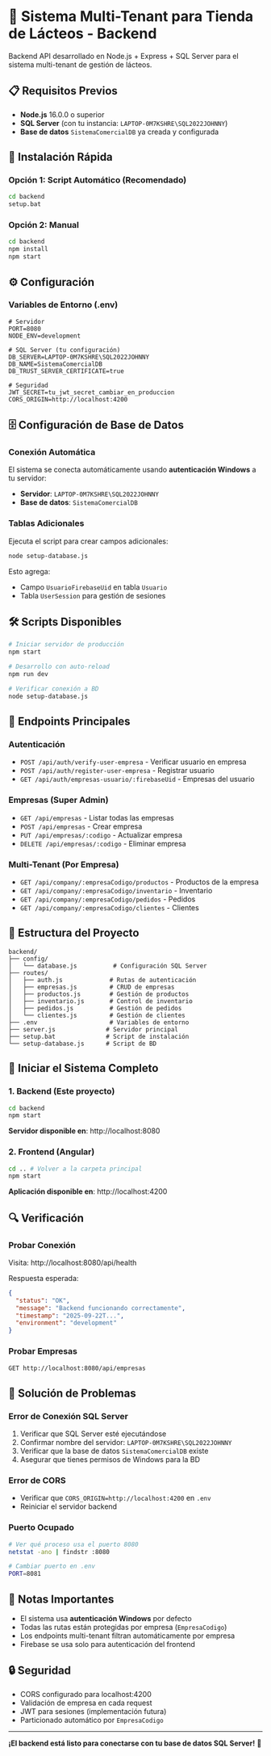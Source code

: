 # 🥛 Sistema Multi-Tenant para Tienda de Lácteos - Backend

Backend API desarrollado en Node.js + Express + SQL Server para el sistema multi-tenant de gestión de lácteos.

## 📋 Requisitos Previos

- **Node.js** 16.0.0 o superior
- **SQL Server** (con tu instancia: `LAPTOP-0M7KSHRE\SQL2022JOHNNY`)
- **Base de datos** `SistemaComercialDB` ya creada y configurada

## 🚀 Instalación Rápida

### Opción 1: Script Automático (Recomendado)
```bash
cd backend
setup.bat
```

### Opción 2: Manual
```bash
cd backend
npm install
npm start
```

## ⚙️ Configuración

### Variables de Entorno (.env)
```env
# Servidor
PORT=8080
NODE_ENV=development

# SQL Server (tu configuración)
DB_SERVER=LAPTOP-0M7KSHRE\SQL2022JOHNNY
DB_NAME=SistemaComercialDB
DB_TRUST_SERVER_CERTIFICATE=true

# Seguridad
JWT_SECRET=tu_jwt_secret_cambiar_en_produccion
CORS_ORIGIN=http://localhost:4200
```

## 🗄️ Configuración de Base de Datos

### Conexión Automática
El sistema se conecta automáticamente usando **autenticación Windows** a tu servidor:
- **Servidor**: `LAPTOP-0M7KSHRE\SQL2022JOHNNY`
- **Base de datos**: `SistemaComercialDB`

### Tablas Adicionales
Ejecuta el script para crear campos adicionales:
```bash
node setup-database.js
```

Esto agrega:
- Campo `UsuarioFirebaseUid` en tabla `Usuario`
- Tabla `UserSession` para gestión de sesiones

## 🛠️ Scripts Disponibles

```bash
# Iniciar servidor de producción
npm start

# Desarrollo con auto-reload
npm run dev

# Verificar conexión a BD
node setup-database.js
```

## 📡 Endpoints Principales

### Autenticación
- `POST /api/auth/verify-user-empresa` - Verificar usuario en empresa
- `POST /api/auth/register-user-empresa` - Registrar usuario
- `GET /api/auth/empresas-usuario/:firebaseUid` - Empresas del usuario

### Empresas (Super Admin)
- `GET /api/empresas` - Listar todas las empresas
- `POST /api/empresas` - Crear empresa
- `PUT /api/empresas/:codigo` - Actualizar empresa
- `DELETE /api/empresas/:codigo` - Eliminar empresa

### Multi-Tenant (Por Empresa)
- `GET /api/company/:empresaCodigo/productos` - Productos de la empresa
- `GET /api/company/:empresaCodigo/inventario` - Inventario
- `GET /api/company/:empresaCodigo/pedidos` - Pedidos
- `GET /api/company/:empresaCodigo/clientes` - Clientes

## 🔧 Estructura del Proyecto

```
backend/
├── config/
│   └── database.js          # Configuración SQL Server
├── routes/
│   ├── auth.js             # Rutas de autenticación
│   ├── empresas.js         # CRUD de empresas
│   ├── productos.js        # Gestión de productos
│   ├── inventario.js       # Control de inventario
│   ├── pedidos.js          # Gestión de pedidos
│   └── clientes.js         # Gestión de clientes
├── .env                    # Variables de entorno
├── server.js              # Servidor principal
├── setup.bat              # Script de instalación
└── setup-database.js      # Script de BD
```

## 🚀 Iniciar el Sistema Completo

### 1. Backend (Este proyecto)
```bash
cd backend
npm start
```
**Servidor disponible en**: http://localhost:8080

### 2. Frontend (Angular)
```bash
cd .. # Volver a la carpeta principal
npm start
```
**Aplicación disponible en**: http://localhost:4200

## 🔍 Verificación

### Probar Conexión
Visita: http://localhost:8080/api/health

Respuesta esperada:
```json
{
  "status": "OK",
  "message": "Backend funcionando correctamente",
  "timestamp": "2025-09-22T...",
  "environment": "development"
}
```

### Probar Empresas
```bash
GET http://localhost:8080/api/empresas
```

## 🐛 Solución de Problemas

### Error de Conexión SQL Server
1. Verificar que SQL Server esté ejecutándose
2. Confirmar nombre del servidor: `LAPTOP-0M7KSHRE\SQL2022JOHNNY`
3. Verificar que la base de datos `SistemaComercialDB` existe
4. Asegurar que tienes permisos de Windows para la BD

### Error de CORS
- Verificar que `CORS_ORIGIN=http://localhost:4200` en `.env`
- Reiniciar el servidor backend

### Puerto Ocupado
```bash
# Ver qué proceso usa el puerto 8080
netstat -ano | findstr :8080

# Cambiar puerto en .env
PORT=8081
```

## 📝 Notas Importantes

- El sistema usa **autenticación Windows** por defecto
- Todas las rutas están protegidas por empresa (`EmpresaCodigo`)
- Los endpoints multi-tenant filtran automáticamente por empresa
- Firebase se usa solo para autenticación del frontend

## 🔒 Seguridad

- CORS configurado para localhost:4200
- Validación de empresa en cada request
- JWT para sesiones (implementación futura)
- Particionado automático por `EmpresaCodigo`

---

**¡El backend está listo para conectarse con tu base de datos SQL Server!** 🎉